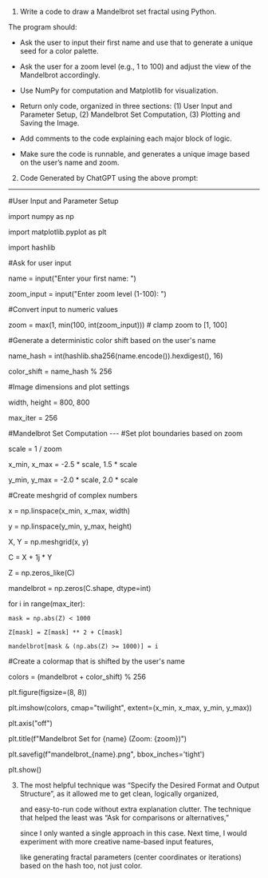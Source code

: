 1) Write a code to draw a Mandelbrot set fractal using Python. 

The program should:

- Ask the user to input their first name and use that to generate a unique seed for a color palette.

- Ask the user for a zoom level (e.g., 1 to 100) and adjust the view of the Mandelbrot accordingly.

- Use NumPy for computation and Matplotlib for visualization.

- Return only code, organized in three sections: (1) User Input and Parameter Setup, (2) Mandelbrot Set Computation, (3) Plotting and Saving the Image.

- Add comments to the code explaining each major block of logic.

- Make sure the code is runnable, and generates a unique image based on the user’s name and zoom.

2)  Code Generated by ChatGPT using the above prompt:
-------------------------------------------------
#User Input and Parameter Setup 

import numpy as np

import matplotlib.pyplot as plt

import hashlib

#Ask for user input

name = input("Enter your first name: ")

zoom_input = input("Enter zoom level (1-100): ")

#Convert input to numeric values

zoom = max(1, min(100, int(zoom_input)))  # clamp zoom to [1, 100]

#Generate a deterministic color shift based on the user's name

name_hash = int(hashlib.sha256(name.encode()).hexdigest(), 16)

color_shift = name_hash % 256

#Image dimensions and plot settings

width, height = 800, 800

max_iter = 256

#Mandelbrot Set Computation ---
#Set plot boundaries based on zoom

scale = 1 / zoom

x_min, x_max = -2.5 * scale, 1.5 * scale

y_min, y_max = -2.0 * scale, 2.0 * scale

#Create meshgrid of complex numbers

x = np.linspace(x_min, x_max, width)

y = np.linspace(y_min, y_max, height)

X, Y = np.meshgrid(x, y)

C = X + 1j * Y

Z = np.zeros_like(C)

mandelbrot = np.zeros(C.shape, dtype=int)

for i in range(max_iter):

    mask = np.abs(Z) < 1000
    
    Z[mask] = Z[mask] ** 2 + C[mask]
    
    mandelbrot[mask & (np.abs(Z) >= 1000)] = i

#Create a colormap that is shifted by the user's name

colors = (mandelbrot + color_shift) % 256

plt.figure(figsize=(8, 8))

plt.imshow(colors, cmap="twilight", extent=(x_min, x_max, y_min, y_max))

plt.axis("off")

plt.title(f"Mandelbrot Set for {name} (Zoom: {zoom})")

plt.savefig(f"mandelbrot_{name}.png", bbox_inches='tight')

plt.show()


3) The most helpful technique was “Specify the Desired Format and Output Structure”, as it allowed me to get clean, logically organized,
   
   and easy-to-run code without extra explanation clutter. The technique that helped the least was “Ask for comparisons or alternatives,”

   since I only wanted a single approach in this case. Next time, I would experiment with more creative name-based input features,

   like generating fractal parameters (center coordinates or iterations) based on the hash too, not just color.
